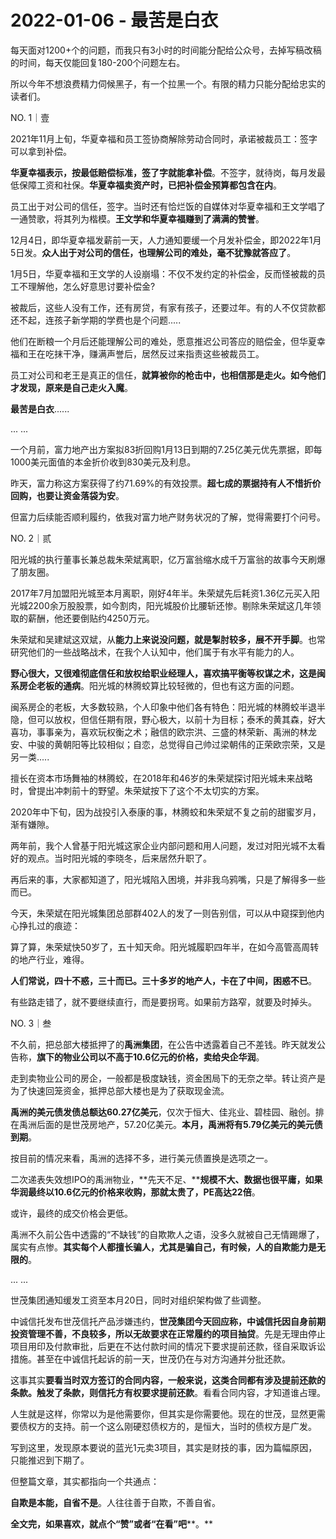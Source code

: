 # 2022-01-06 - 最苦是白衣

每天面对1200+个的问题，而我只有3小时的时间能分配给公众号，去掉写稿改稿的时间，每天仅能回复180-200个问题左右。

所以今年不想浪费精力伺候黑子，有一个拉黑一个。有限的精力只能分配给忠实的读者们。

NO. 1｜壹

2021年11月上旬，华夏幸福和员工签协商解除劳动合同时，承诺被裁员工：签字可以拿到补偿。

**华夏幸福表示，按最低赔偿标准，签了字就能拿补偿**。不签字，就待岗，每月发最低保障工资和社保。**华夏幸福卖资产时，已把补偿金预算都包含在内**。

员工出于对公司的信任，签字。当时还有恰烂饭的自媒体对华夏幸福和王文学唱了一通赞歌，将其列为楷模。**王文学和华夏幸福赚到了满满的赞誉**。

12月4日，即华夏幸福发薪前一天，人力通知要缓一个月发补偿金，即2022年1月5日发。**众人出于对公司的信任，也理解公司的难处，毫不犹豫就答应了**。

1月5日，华夏幸福和王文学的人设崩塌：不仅不发约定的补偿金，反而怪被裁的员工不理解他，怎么好意思讨要补偿金?

被裁后，这些人没有工作，还有房贷，有家有孩子，还要过年。有的人不仅贷款都还不起，连孩子新学期的学费也是个问题.....

他们在断粮一个月后还能理解公司的难处，愿意推迟公司答应的赔偿金，但华夏幸福和王在吃抹干净，赚满声誉后，居然反过来指责这些被裁员工。

员工对公司和老王是真正的信任，**就算被你的枪击中，也相信那是走火。如今他们才发现，原来是自己走火入魔**。

**最苦是白衣**......

... ... 

一个月前，富力地产出方案拟83折回购1月13日到期的7.25亿美元优先票据，即每1000美元面值的本金折价收到830美元及利息。

昨天，富力称这方案获得了约71.69%的有效投票。**超七成的票据持有人不惜折价回购，也要让资金落袋为安**。

但富力后续能否顺利履约，依我对富力地产财务状况的了解，觉得需要打个问号。

NO. 2｜贰

阳光城的执行董事长兼总裁朱荣斌离职，亿万富翁缩水成千万富翁的故事今天刷爆了朋友圈。

2017年7月加盟阳光城至本月离职，刚好4年半。朱荣斌先后耗资1.36亿元买入阳光城2200余万股股票，如今割肉，阳光城股价比腰斩还惨。剔除朱荣斌这几年领取的薪酬，他还要倒贴约4250万元。

朱荣斌和吴建斌这双斌，从**能力上来说没问题，就是掣肘较多，展不开手脚**。也常研究他们的一些战略战术，在我个人认知中，他们属于有水平有能力的人。

**野心很大，又很难彻底信任和放权给职业经理人，喜欢搞平衡等权谋之术，这是闽系房企老板的通病**。阳光城的林腾蛟算比较轻微的，但也有这方面的问题。

闽系房企的老板，大多数较熟，个人印象中他们各有特色：阳光城的林腾蛟半退半隐，但可以放权，但信任期有限，野心极大，以前十为目标；泰禾的黄其森，好大喜功，事事亲为，喜欢玩权衡之术；融信的欧宗洪、三盛的林荣新、禹洲的林龙安、中骏的黄朝阳等比较相似；自恋，总觉得自己帅过梁朝伟的正荣欧宗荣，又是另一类.....

擅长在资本市场舞袖的林腾蛟，在2018年和46岁的朱荣斌探讨阳光城未来战略时，曾提出冲刺前十的野望。朱荣斌按下了这个不太切实的方案。

2020年中下旬，因为战投引入泰康的事，林腾蛟和朱荣斌不复之前的甜蜜岁月，渐有嫌隙。

两年前，我个人曾基于阳光城这家企业内部问题和用人问题，发过对阳光城不太看好的观点。当时阳光城的李晓冬，后来居然升职了。

再后来的事，大家都知道了，阳光城陷入困境，并非我乌鸦嘴，只是了解得多一些而已。

今天，朱荣斌在阳光城集团总部群402人的发了一则告别信，可以从中窥探到他内心挣扎过的痕迹：



算了算，朱荣斌快50岁了，五十知天命。阳光城履职四年半，在如今高管高周转的地产行业，难得。

**人们常说，四十不惑，三十而已。三十多岁的地产人，卡在了中间，困惑不已**。

有些路走错了，就不要继续直行，而是要拐弯。如果前方路窄，就要及时掉头。

NO. 3｜叁

不久前，把总部大楼抵押了的**禹洲集团**，在公告中透露着自己不差钱。昨天就发公告称，**旗下的物业公司以不高于10.6亿元的价格，卖给央企华润**。

走到卖物业公司的房企，一般都是极度缺钱，资金困局下的无奈之举。转让资产是为了快速回笼资金，抵押总部大楼也是为了获取现金流。

**禹洲的美元债发债总额达60.27亿美元**，仅次于恒大、佳兆业、碧桂园、融创。排在禹洲后面的是世茂房地产，57.20亿美元。**本月，禹洲将有5.79亿美元的美元债到期**。

按目前的情况来看，禹洲的选择不多，进行美元债置换是选项之一。

二次递表失效想IPO的禹洲物业，**先天不足、****规模不大、数据也很平庸，如果华润最终以10.6亿元的价格来收购，那就太贵了，PE高达22倍**。

或许，最终的成交价格会更低。

禹洲不久前公告中透露的“不缺钱”的自欺欺人之语，没多久就被自己无情踢爆了，属实有点惨。**其实每个人都擅长骗人，尤其是骗自己，有时候，人的自欺能力是无限的**。

... ...

世茂集团通知缓发工资至本月20日，同时对组织架构做了些调整。

中诚信托发布世茂信托产品涉嫌违约，**世茂集团今天回应称，中诚信托因自身前期投资管理不善，不良较多，所以无故要求在正常履约的项目抽贷**。先是无理由停止项目用印及付款审批，后更在不达付款时间的情况下要求提前还款，径自采取诉讼措施。甚至在中诚信托起诉的前一天，世茂仍在与对方沟通并分批还款。

这事其实**要看当时双方签订的合同内容，一般来说，这类合同都有涉及提前还款的条款。触发了条款，则信托方有权要求提前还款**。看看合同内容，才知道谁占理。

人生就是这样，你常以为是他需要你，但其实是你需要他。现在的世茂，显然更需要债权方的支持。前一个这么刚硬怼债权方的，是恒大，当时的债权方是广发。

写到这里，发现原本要说的蓝光1元卖3项目，其实是财技的事，因为篇幅原因，只能推迟到下期了。

但整篇文章，其实都指向一个共通点：

**自欺是本能，自省不是**。人往往善于自欺，不善自省。

**全文完，如果喜欢，就点个“赞”或者“在看”吧****。**